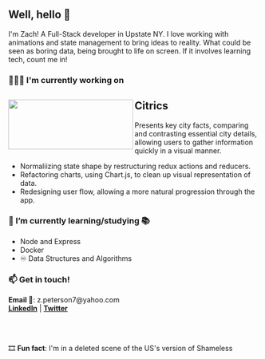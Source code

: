 <h2> Well, hello 👋 </h2>
<p>I'm Zach! A Full-Stack developer in Upstate NY. I love working with animations and state management to bring ideas to reality. What could be seen as boring data, being brought to life on screen. If it involves learning tech, count me in!</p>

<h3>👨🏻‍💻 I'm currently working on</h3>
<div display='flex'>
  <img width="250" height="100" align='left' src="https://raw.githubusercontent.com/Lambda-School-Labs/citrics-fe-d/2389c1cf8ae0bc2210c5a206b853cafdd947ddeb/src/assets/Citrics%20Icon.svg" >
  <div>
    <h2 align='left'>Citrics</h2>
    <p>Presents key city facts, comparing and contrasting essential city details, allowing users to gather information
quickly in a visual manner.</p>
    <ul align='left'>
      <li>Normaliizing state shape by restructuring redux actions and reducers.</li>
      <li>Refactoring charts, using Chart.js, to clean up visual representation of data.</li>
      <li>Redesigning user flow, allowing a more natural progression through the app.</li>
    </ul>
  </div>
</div>

<h3>🌱 I’m currently learning/studying 📚 </h3>
<div display='flex'>
  <ul>
    <li>Node and Express</li>
    <li>Docker</li>
    <li>♾️ Data Structures and Algorithms</li>
  </ul>
</div>

<h3>📫 Get in touch!</h3>
<div>
  <p>
  <strong>Email 📧</strong>: z.peterson7@yahoo.com <br/> 
  <a href="https://www.linkedin.com/in/zacharytpeterson/" target="_blank"><strong>LinkedIn</strong></a> |
  <a href="https://twitter.com/zipwrites" target="_blank"><strong>Twitter</strong></a>
  </p>
</div>
<br/><br/>
<p>🎞 <strong>Fun fact</strong>: I'm in a deleted scene of the US's version of Shameless</p>

<!--
**zachary-peterson/zachary-peterson** is a ✨ _special_ ✨ repository because its `README.md` (this file) appears on your GitHub profile.

Here are some ideas to get you started:

- 🔭 I’m currently working on ...
- 🌱 I’m currently learning ...
- 👯 I’m looking to collaborate on ...
- 🤔 I’m looking for help with ...
- 💬 Ask me about ...
- 📫 How to reach me: ...
- 😄 Pronouns: ...
- ⚡ Fun fact: ...
-->
